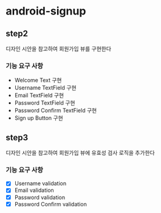 # android-signup

## step2
디자인 시안을 참고하여 회원가입 뷰를 구현한다

### 기능 요구 사항
- Welcome Text 구현
- Username TextField 구현
- Email TextField 구현
- Password TextField 구현
- Password Confirm TextField 구현
- Sign up Button 구현

## step3
디자인 시안을 참고하여 회원가입 뷰에 유효성 검사 로직을 추가한다

### 기능 요구 사항
- [x] Username validation
- [x] Email validation
- [x] Password validation
- [x] Password Confirm validation